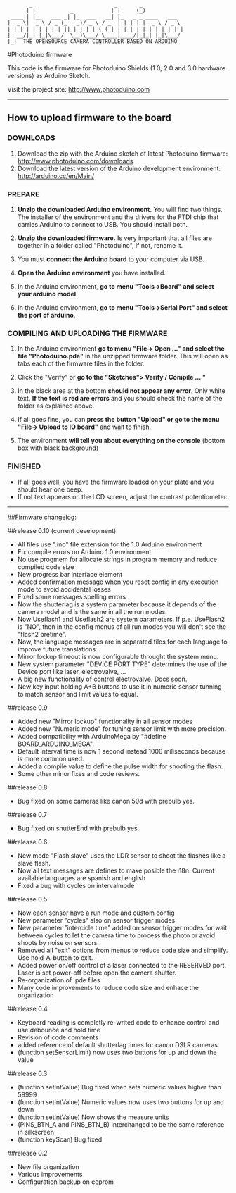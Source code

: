            _                          _       _             
          | |           _            | |     (_)            
     ____ | |__   ___ _| |_  ___   __| |_   _ _ ____   ___  
    |  _ \|  _ \ / _ (_   _)/ _ \ / _  | | | | |  _ \ / _ \ 
    | |_| | | | | |_| || |_| |_| ( (_| | |_| | | | | | |_| |
    |  __/|_| |_|\___/  \__)\___/ \____|____/|_|_| |_|\___/ 
    |_|  THE OPENSOURCE CAMERA CONTROLLER BASED ON ARDUINO                                                         



#Photoduino firmware

This code is the firmware for Photoduino Shields (1.0, 2.0 and 3.0 hardware versions) as Arduino Sketch.

Visit the project site: <http://www.photoduino.com>

* * *

## How to upload firmware to the board

### DOWNLOADS

  1. Download the zip with the Arduino sketch of latest Photoduino firmware: http://www.photoduino.com/downloads
  2. Download the latest version of the Arduino development environment: http://arduino.cc/en/Main/

### PREPARE

  1. **Unzip the downloaded Arduino environment.**
     You will find two things. The installer of the environment and the drivers for the FTDI chip that 
     carries Arduino to connect to USB. You should install both.

  2. **Unzip the downloaded firmware.**
     Is very important that all files are together in a folder called "Photoduino", if not, rename it.

  3. You must **connect the Arduino board** to your computer via USB.

  4. **Open the Arduino environment** you have installed.

  5. In the Arduino environment, **go to menu "Tools->Board" and select your arduino model**.

  6. In the Arduino environment, **go to menu "Tools->Serial Port" and select the port of arduino**.


### COMPILING AND UPLOADING THE FIRMWARE

  1. In the Arduino environment **go to menu "File-> Open ..." and select the file "Photoduino.pde"** in 
     the unzipped firmware folder. This will open as tabs each of the firmware files in the folder.

  2. Click the "Verify" or **go to the "Sketches"> Verify / Compile ... "**

  3. In the black area at the bottom **should not appear any error**. Only white text. 
     **If the text is red are errors** and you should check the name of the folder as explained above.

  4. If all goes fine, you can **press the button "Upload" or go to the menu "File-> Upload to IO board"** and wait to finish. 

  5. The environment **will tell you about everything on the console** (bottom box with black background)

### FINISHED

  * If all goes well, you have the firmware loaded on your plate and you should hear one beep.
  * If not text appears on the LCD screen, adjust the contrast potentiometer.

* * *

##Firmware changelog:
 
##release 0.10 (current development)

 - All files use ".ino" file extension for the 1.0 Arduino environment
 - Fix compile errors on Arduino 1.0 environment
 - No use progmem for allocate strings in program memory and reduce compiled code size
 - New progress bar interface element
 - Added confirmation message when you reset config in any execution mode to avoid accidental losses
 - Fixed some messages spelling errors
 - Now the shutterlag is a system parameter because it depends of the camera model and is the same in all the run modes. 
 - Now Useflash1 and Useflash2 are system parameters. If p.e. UseFlash2 is "NO", then in the config menus of all run modes you will don't see the "flash2 pretime".
 - Now, the language messages are in separated files for each language to improve future translations.
 - Mirror lockup timeout is now configurable throught the system menu.
 - New system parameter "DEVICE PORT TYPE" determines the use of the Device port like laser, electrovalve, ...
 - A big new functionality of control electrovalve. Docs soon.
 - New key input holding A+B buttons to use it in numeric sensor tunning to match sensor and limit values to equal.
  
 
##release 0.9 

 - Added new "Mirror lockup" functionality in all sensor modes
 - Added new "Numeric mode" for tuning sensor limit with more precision. 
 - Added compatibility with ArduinoMega by "#define BOARD_ARDUINO_MEGA".
 - Default interval time is now 1 second instead 1000 miliseconds because 
   is more common used.
 - Added a compile value to define the pulse width for shooting the flash.
 - Some other minor fixes and code reviews.  
 
##release 0.8

 - Bug fixed on some cameras like canon 50d with prebulb yes. 
 
##release 0.7 

 - Bug fixed on shutterEnd with prebulb yes. 
  
##release 0.6 

 - New mode "Flash slave" uses the LDR sensor to shoot the flashes like a 
   slave flash.
 - Now all text messages are defines to make posible the i18n. 
   Current available languages are spanish and english
 - Fixed a bug with cycles on intervalmode
 
##release 0.5 

 - Now each sensor have a run mode and custom config
 - New parameter "cycles" also on sensor trigger modes
 - New parameter "intercicle time" added on sensor trigger modes for wait
   between cycles to let the camera time to process the photo or avoid shoots
   by noise on sensors.
 - Removed all "exit" options from menus to reduce code size and simplify. 
   Use hold-A-button to exit.
 - Added power on/off control of a laser connected to the RESERVED port. 
   Laser is set power-off before open the camera shutter.
 - Re-organization of .pde files
 - Many code improvements to reduce code size and enhace the organization
 
##release 0.4

 - Keyboard reading is completly re-writed code to enhance control and use 
   debounce and hold time
 - Revision of code comments
 - added reference of default shutterlag times for canon DSLR cameras
 - (function setSensorLimit) now uses two buttons for up and down the value
  
##release 0.3

 - (function setIntValue) Bug fixed when sets numeric values higher than 59999 
 - (function setIntValue) Numeric values now uses two buttons for up and down 
 - (function setIntValue) Now shows the measure units
 - (PINS_BTN_A and PINS_BTN_B) Interchanged to be the same reference in silkscreen
 - (function keyScan) Bug fixed
 
##release 0.2

 - New file organization
 - Various improvements
 - Configuration backup on eeprom
 
